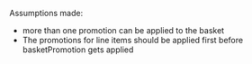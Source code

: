 Assumptions made:
 - more than one promotion can be applied to the basket
 - The promotions for line items should be applied first before basketPromotion gets applied